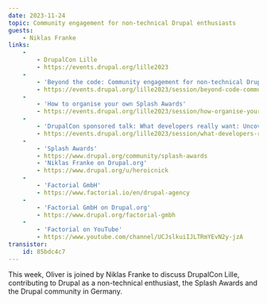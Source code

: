```yaml
---
date: 2023-11-24
topic: Community engagement for non-technical Drupal enthusiasts
guests:
    - Niklas Franke
links:
    -
        - DrupalCon Lille
        - https://events.drupal.org/lille2023
    -
        - 'Beyond the code: Community engagement for non-technical Drupal enthusiasts'
        - https://events.drupal.org/lille2023/session/beyond-code-community-engagement-non-technical-drupal-enthusiasts
    -
        - 'How to organise your own Splash Awards' 
        - https://events.drupal.org/lille2023/session/how-organise-your-own-splash-awards
    -
        - 'DrupalCon sponsored talk: What developers really want: Uncovering the essential work benefits for software developers (sponsored by Factorial)'
        - https://events.drupal.org/lille2023/session/what-developers-really-want-uncovering-essential-work-benefits-software
    -
        - 'Splash Awards'
        - https://www.drupal.org/community/splash-awards
        - 'Niklas Franke on Drupal.org' 
        - https://www.drupal.org/u/heroicnick
    -
        - 'Factorial GmbH'
        - https://www.factorial.io/en/drupal-agency
    -
        - 'Factorial GmbH on Drupal.org'
        - https://www.drupal.org/factorial-gmbh
    -
        - 'Factorial on YouTube'
        - https://www.youtube.com/channel/UCJslkuiIJLTRmYEvN2y-jzA
transistor:
    id: 85bdc4c7
---
```


This week, Oliver is joined by Niklas Franke to discuss DrupalCon Lille, contributing to Drupal as a non-technical enthusiast, the Splash Awards and the Drupal community in Germany. 
